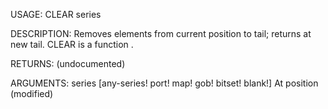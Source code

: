USAGE:
     CLEAR series 

DESCRIPTION:
     Removes elements from current position to tail; returns at new tail.
     CLEAR is a function .

RETURNS:
    (undocumented)

ARGUMENTS:
    series [any-series! port! map! gob! bitset! blank!]
        At position (modified)
